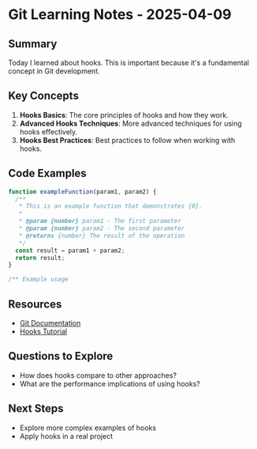 # Git Learning Notes - 2025-04-09

## Summary

Today I learned about hooks. This is important because it's a fundamental concept in Git development.

## Key Concepts

1. **Hooks Basics**: The core principles of hooks and how they work.
2. **Advanced Hooks Techniques**: More advanced techniques for using hooks effectively.
3. **Hooks Best Practices**: Best practices to follow when working with hooks.

## Code Examples

```javascript
function exampleFunction(param1, param2) {
  /**
   * This is an example function that demonstrates {0}.
   *
   * @param {number} param1 - The first parameter
   * @param {number} param2 - The second parameter
   * @returns {number} The result of the operation
   */
  const result = param1 + param2;
  return result;
}

/** Example usage

```

## Resources

- [Git Documentation](https://example.com/git-docs)
- [Hooks Tutorial](https://example.com/git/hooks)

## Questions to Explore

- How does hooks compare to other approaches?
- What are the performance implications of using hooks?

## Next Steps

- Explore more complex examples of hooks
- Apply hooks in a real project
